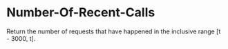 # Number-Of-Recent-Calls
Return the number of requests that have happened in the inclusive range [t - 3000, t].

